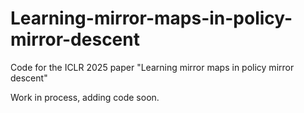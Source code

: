 # Learning-mirror-maps-in-policy-mirror-descent
Code for the ICLR 2025 paper "Learning mirror maps in policy mirror descent"

Work in process, adding code soon.

